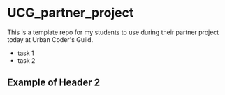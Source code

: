 # UCG_partner_project
This is a template repo for my students to use during their partner project today at Urban Coder's Guild.
- task 1
- task 2
## Example of Header 2
